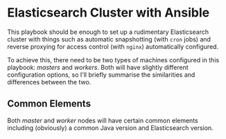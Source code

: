 # Elasticsearch Cluster with Ansible

This playbook should be enough to set up a rudimentary Elasticsearch cluster
with things such as automatic snapshotting (with `cron` jobs) and reverse
proxying for access control (with `nginx`) automatically configured.

To achieve this, there need to be two types of machines configured in this
playbook: *masters* and *workers*. Both will have slightly different
configuration options, so I'll briefly summarise the similarities and
differences between the two.


## Common Elements

Both *master* and *worker* nodes will have certain common elements including
(obviously) a common Java version and Elasticsearch version.
